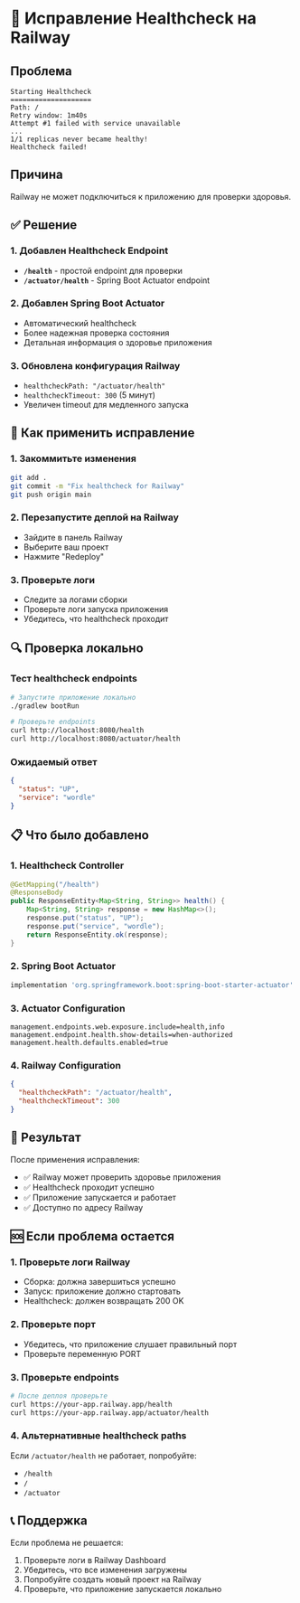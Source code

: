 # 🏥 Исправление Healthcheck на Railway

## Проблема
```
Starting Healthcheck
====================
Path: /
Retry window: 1m40s
Attempt #1 failed with service unavailable
...
1/1 replicas never became healthy!
Healthcheck failed!
```

## Причина
Railway не может подключиться к приложению для проверки здоровья.

## ✅ Решение

### 1. Добавлен Healthcheck Endpoint
- **`/health`** - простой endpoint для проверки
- **`/actuator/health`** - Spring Boot Actuator endpoint

### 2. Добавлен Spring Boot Actuator
- Автоматический healthcheck
- Более надежная проверка состояния
- Детальная информация о здоровье приложения

### 3. Обновлена конфигурация Railway
- `healthcheckPath: "/actuator/health"`
- `healthcheckTimeout: 300` (5 минут)
- Увеличен timeout для медленного запуска

## 🚀 Как применить исправление

### 1. Закоммитьте изменения
```bash
git add .
git commit -m "Fix healthcheck for Railway"
git push origin main
```

### 2. Перезапустите деплой на Railway
- Зайдите в панель Railway
- Выберите ваш проект
- Нажмите "Redeploy"

### 3. Проверьте логи
- Следите за логами сборки
- Проверьте логи запуска приложения
- Убедитесь, что healthcheck проходит

## 🔍 Проверка локально

### Тест healthcheck endpoints
```bash
# Запустите приложение локально
./gradlew bootRun

# Проверьте endpoints
curl http://localhost:8080/health
curl http://localhost:8080/actuator/health
```

### Ожидаемый ответ
```json
{
  "status": "UP",
  "service": "wordle"
}
```

## 📋 Что было добавлено

### 1. Healthcheck Controller
```java
@GetMapping("/health")
@ResponseBody
public ResponseEntity<Map<String, String>> health() {
    Map<String, String> response = new HashMap<>();
    response.put("status", "UP");
    response.put("service", "wordle");
    return ResponseEntity.ok(response);
}
```

### 2. Spring Boot Actuator
```gradle
implementation 'org.springframework.boot:spring-boot-starter-actuator'
```

### 3. Actuator Configuration
```properties
management.endpoints.web.exposure.include=health,info
management.endpoint.health.show-details=when-authorized
management.health.defaults.enabled=true
```

### 4. Railway Configuration
```json
{
  "healthcheckPath": "/actuator/health",
  "healthcheckTimeout": 300
}
```

## 🎯 Результат

После применения исправления:
- ✅ Railway может проверить здоровье приложения
- ✅ Healthcheck проходит успешно
- ✅ Приложение запускается и работает
- ✅ Доступно по адресу Railway

## 🆘 Если проблема остается

### 1. Проверьте логи Railway
- Сборка: должна завершиться успешно
- Запуск: приложение должно стартовать
- Healthcheck: должен возвращать 200 OK

### 2. Проверьте порт
- Убедитесь, что приложение слушает правильный порт
- Проверьте переменную PORT

### 3. Проверьте endpoints
```bash
# После деплоя проверьте
curl https://your-app.railway.app/health
curl https://your-app.railway.app/actuator/health
```

### 4. Альтернативные healthcheck paths
Если `/actuator/health` не работает, попробуйте:
- `/health`
- `/`
- `/actuator`

## 📞 Поддержка

Если проблема не решается:
1. Проверьте логи в Railway Dashboard
2. Убедитесь, что все изменения загружены
3. Попробуйте создать новый проект на Railway
4. Проверьте, что приложение запускается локально
